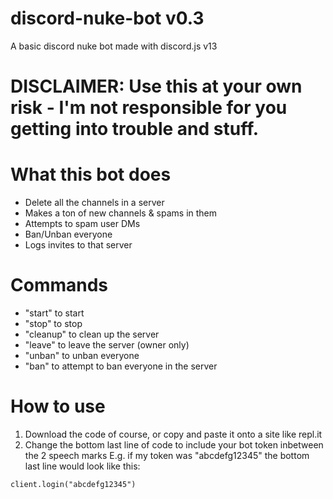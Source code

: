 # discord-nuke-bot v0.3
A basic discord nuke bot made with discord.js v13
# DISCLAIMER: Use this at your own risk - I'm not responsible for you getting into trouble and stuff.

# What this bot does
- Delete all the channels in a server
- Makes a ton of new channels & spams in them
- Attempts to spam user DMs
- Ban/Unban everyone
- Logs invites to that server

# Commands
- "start" to start
- "stop" to stop
- "cleanup" to clean up the server
- "leave" to leave the server (owner only)
- "unban" to unban everyone
- "ban" to attempt to ban everyone in the server

# How to use
1. Download the code of course, or copy and paste it onto a site like repl.it
2. Change the bottom last line of code to include your bot token inbetween the 2 speech marks
E.g. if my token was "abcdefg12345" the bottom last line would look like this:

`client.login("abcdefg12345")`
